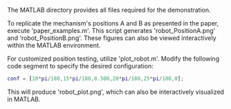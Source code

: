 The MATLAB directory provides all files required for the demonstration.

To replicate the mechanism's positions A and B as presented in the paper, execute 'paper_examples.m'. This script generates 'robot_PositionA.png' and 'robot_PositionB.png'. These figures can also be viewed interactively within the MATLAB environment.

For customized position testing, utilize 'plot_robot.m'. Modify the following code segment to specify the desired configuration:

```matlab
conf = [10*pi/180,15*pi/180,0.500,20*pi/180,25*pi/180,0];

```
This will produce 'robot_plot.png', which can also be interactively visualized in MATLAB.